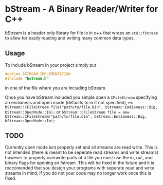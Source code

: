 # bStream - A Binary Reader/Writer for C++
bStream is a header only library for file io in c++ that wraps an `std::fstream` to allow for easily reading and writing many common data types.

## Usage
To include bStream in your project simply put 
```cpp
#define BSTREAM_IMPLEMENTATION
#include "bstream.h"
``` 
in one of the file where you are including bStream. 

Once you have bStream included you simple open a `CFileStream` specifying an endianess and open mode (defaults to in if not specified), ex
`bStream::CFileStream file("path/to/file.bin", bStream::Endianess::Big, bStream::OpenMode::In);` or `bStream::CFileStream file = new bStream::CFileStream("path/to/file.bin", bStream::Endianess::Big, bStream::OpenMode::In);`

## TODO
Currently open mode isnt properly set and all streams are read write. This is not intended (there is meant to be seperate read streams and write streams) however to properly overwrite parts of a file you must use the in, out, and binary flags for opening an fstream. This will be fixed in the future and it is reccomended that you design your programs with seperate read and write streams in mind, if you do not your code may no longer work once this is fixed.